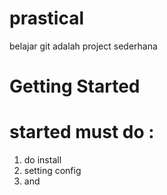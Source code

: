 # prastical
belajar git adalah project sederhana

# Getting Started
# started must do :
1. do install
2.  setting config
3.  and 
